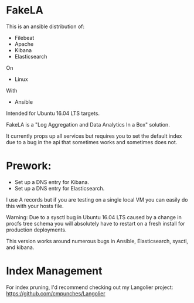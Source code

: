 # FakeLA

This is an ansible distribution of:

- Filebeat
- Apache
- Kibana
- Elasticsearch

On

- Linux

With 

- Ansible

Intended for Ubuntu 16.04 LTS targets.

FakeLA is a "Log Aggregation and Data Analytics In a Box" solution.

It currently props up all services but requires you to set the default index due to a bug in the api that sometimes works and sometimes does not.

# Prework:
- Set up a DNS entry for Kibana. 
- Set up a DNS entry for Elasticsearch.

I use A records but if you are testing on a single local VM you can easily do this with your hosts file.

Warning:  Due to a sysctl bug in Ubuntu 16.04 LTS caused by a change in procfs tree schema you will absolutely have to restart on a fresh install for production deployments.

This version works around numerous bugs in Ansible, Elasticsearch, sysctl, and kibana.

# Index Management

For index pruning, I'd recommend checking out my Langolier project:
https://github.com/cmpunches/Langolier
